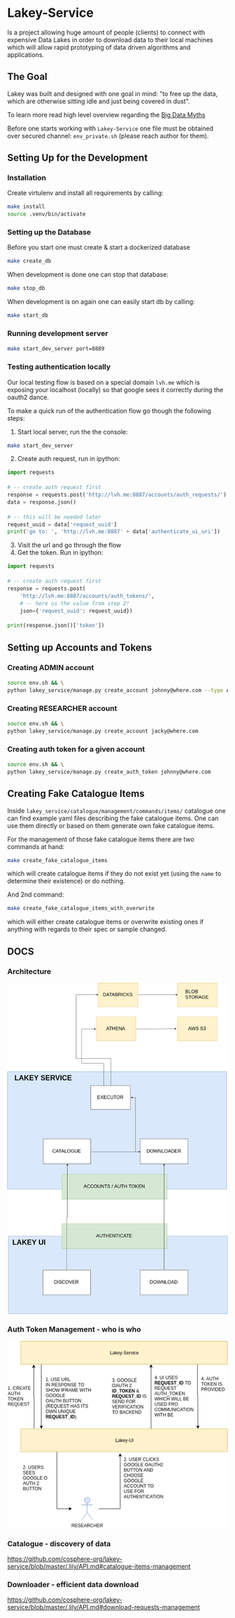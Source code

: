 
# Lakey-Service

Is a project allowing huge amount of people (clients) to connect with expensive Data Lakes in order to download data to their local machines which will allow rapid prototyping of data driven algorithms and applications.

## The Goal

Lakey was built and designed with one goal in mind: "to free up the data, which are otherwise sitting idle and just being covered in dust".

To learn more read high level overview regarding the [Big Data Myths](https://github.com/cosphere-org/lakey-service/blob/master/LAKEY.md)

Before one starts working with `Lakey-Service` one file must be obtained over secured channel: `env_private.sh` (please reach author for them).

## Setting Up for the Development

### Installation

Create virtulenv and install all requirements by calling:

```bash
make install
source .venv/bin/activate
```

### Setting up the Database

Before you start one must create & start a dockerized database

```bash
make create_db
```

When development is done one can stop that database:

```bash
make stop_db
```

When development is on again one can easily start db by calling:

```bash
make start_db
```


### Running development server

```bash
make start_dev_server port=8889
```

### Testing authentication locally

Our local testing flow is based on a special domain `lvh.me` which is exposing your localhost (locally) so that google sees it correctly during the oauth2 dance.

To make a quick run of the authentication flow go though the following steps:

1. Start local server, run the the console:
```bash
make start_dev_server
```

2. Create auth request, run in ipython:
```python
import requests

# -- create auth request first
response = requests.post('http://lvh.me:8887/accounts/auth_requests/')
data = response.json()

# -- this will be needed later
request_uuid = data['request_uuid']
print('go to: ', 'http://lvh.me:8887' + data['authenticate_ui_uri'])
```

3. Visit the url and go through the flow
4. Get the token. Run in ipython:

```python
import requests

# -- create auth request first
response = requests.post(
    'http://lvh.me:8887/accounts/auth_tokens/',
    # -- here us the value from step 2!
    json={'request_uuid': request_uuid})

print(response.json()['token'])
```

## Setting up Accounts and Tokens

### Creating ADMIN account

```bash
source env.sh && \
python lakey_service/manage.py create_account johnny@where.com --type ADMIN
```

### Creating RESEARCHER account

```bash
source env.sh && \
python lakey_service/manage.py create_account jacky@where.com
```

### Creating auth token for a given account
```bash
source env.sh && \
python lakey_service/manage.py create_auth_token johnny@where.com
```

## Creating Fake Catalogue Items

Inside `lakey_service/catalogue/management/commands/items/` catalogue one can find example yaml files describing the fake catalogue items. One can use them directly or based on them generate own fake catalogue items.

For the management of those fake catalogue items there are two commands at hand:

```bash
make create_fake_catalogue_items
```

which will create catalogue items if they do not exist yet (using the `name` to determine their existence) or do nothing.

And 2nd command:
```bash
make create_fake_catalogue_items_with_overwrite
```

which will either create catalogue items or overwrite existing ones if anything with regards to their spec or sample changed.

## DOCS

### Architecture

[![lakey-flows-main](./assets/lakey-flows-main.png)](https://www.draw.io/#G10wj4nSI7JHLVParPvdDMrLe4CMT4Vg6r)

### Auth Token Management - who is who

[![auth-token-flow](./assets/lakey-auth-token-flow.png)](https://www.draw.io/#G10wj4nSI7JHLVParPvdDMrLe4CMT4Vg6r)

### Catalogue - discovery of data

https://github.com/cosphere-org/lakey-service/blob/master/.lily/API.md#catalogue-items-management

### Downloader - efficient data download

https://github.com/cosphere-org/lakey-service/blob/master/.lily/API.md#download-requests-management
